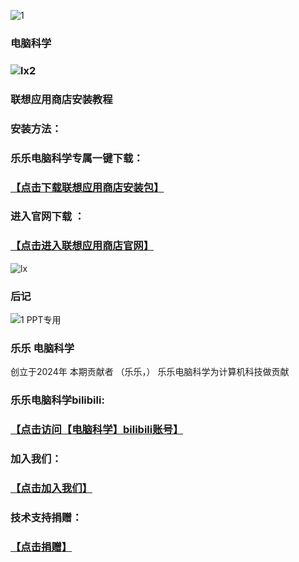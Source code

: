 ![1](https://github.com/user-attachments/assets/b698fb79-dde0-413f-9115-54c360f4e0e6)
### 电脑科学
### ![lx2](https://github.com/user-attachments/assets/0e3f7de9-be94-438c-8b39-c7acfe07040c)

### 联想应用商店安装教程
### 安装方法：
### 乐乐电脑科学专属一键下载：
### [【点击下载联想应用商店安装包】](https://lsw-fast.lenovo.com.cn/appstore/advert/apps/Store-ind-10002.exe)
### 进入官网下载 ：
### [【点击进入联想应用商店官网】](https://lestore.lenovo.com/)
![lx](https://github.com/user-attachments/assets/2ea482fe-e4fa-45d4-882e-010ed9d48230)
### 后记
![1 PPT专用](https://github.com/user-attachments/assets/858159f6-6de6-497a-89a5-b48253d30e21)
### 乐乐 电脑科学
创立于2024年
本期贡献者
（乐乐，）
乐乐电脑科学为计算机科技做贡献
### 乐乐电脑科学bilibili:
### [【点击访问【电脑科学】bilibili账号】](https://space.bilibili.com/1768832152?spm_id_from=333.337.0.0)
### 加入我们：
### [【点击加入我们】](https://github-production-user-asset-6210df.s3.amazonaws.com/171937997/374119434-6337df30-b023-413f-972f-abe938fe8a55.jpg?X-Amz-Algorithm=AWS4-HMAC-SHA256&X-Amz-Credential=AKIAVCODYLSA53PQK4ZA%2F20241011%2Fus-east-1%2Fs3%2Faws4_request&X-Amz-Date=20241011T110144Z&X-Amz-Expires=300&X-Amz-Signature=812f5b2be346d3142cfc7d5b0acc8b4561dc3121f2417d14431ed7c86e0d3075&X-Amz-SignedHeaders=host)
### 技术支持捐赠：
### [【点击捐赠】](https://github-production-user-asset-6210df.s3.amazonaws.com/171937997/374106045-27076e5d-e5c0-490d-9be2-3f26aca189b4.jpg?X-Amz-Algorithm=AWS4-HMAC-SHA256&X-Amz-Credential=AKIAVCODYLSA53PQK4ZA%2F20241011%2Fus-east-1%2Fs3%2Faws4_request&X-Amz-Date=20241011T110205Z&X-Amz-Expires=300&X-Amz-Signature=27d7dc84da9af3c08ba0388fb578ae15ac4e0f8595bea3e0fdf54d20a29cbc24&X-Amz-SignedHeaders=host)
